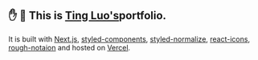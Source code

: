## &#9995; &#127752; This is [Ting Luo's]( https://ting-portfolio.vercel.app)portfolio.

It is built with [Next.js](https://nextjs.org/), [styled-components](https://styled-components.com), [styled-normalize](https://www.npmjs.com/package/styled-normalize), [react-icons](https://react-icons.github.io/react-icons/), [rough-notaion](https://www.npmjs.com/package/react-rough-notation) and hosted on [Vercel](https://vercel.com/dashboard).

